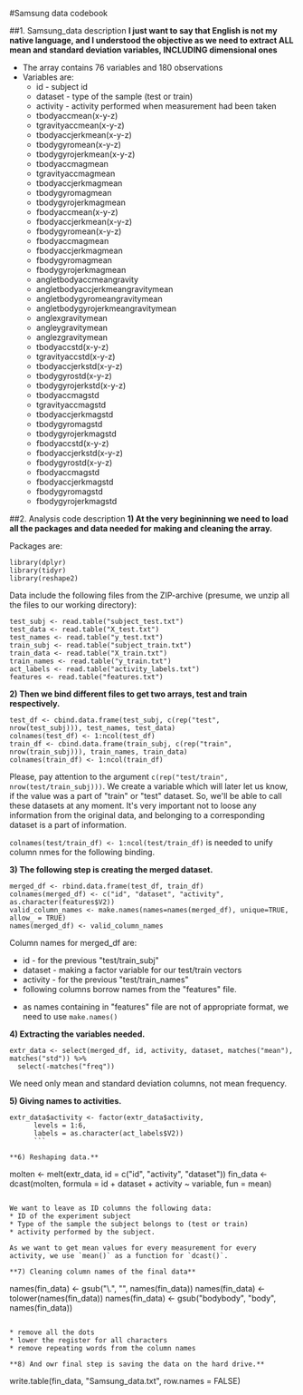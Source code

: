 #Samsung data codebook

##1. Samsung_data description
__I just want to say that English is not my native language, and I understood the objective as we need to extract ALL mean and standard deviation variables, INCLUDING dimensional ones__
* The array contains 76 variables and 180 observations
* Variables are:
  - id - subject id
  - dataset - type of the sample (test or train)
  - activity - activity performed when measurement had been taken
  - tbodyaccmean(x-y-z)
  - tgravityaccmean(x-y-z)
  - tbodyaccjerkmean(x-y-z)
  - tbodygyromean(x-y-z)
  - tbodygyrojerkmean(x-y-z)
  - tbodyaccmagmean
  - tgravityaccmagmean
  - tbodyaccjerkmagmean
  - tbodygyromagmean
  - tbodygyrojerkmagmean
  - fbodyaccmean(x-y-z)
  - fbodyaccjerkmean(x-y-z)
  - fbodygyromean(x-y-z)
  - fbodyaccmagmean
  - fbodyaccjerkmagmean
  - fbodygyromagmean
  - fbodygyrojerkmagmean
  - angletbodyaccmeangravity
  - angletbodyaccjerkmeangravitymean
  - angletbodygyromeangravitymean
  - angletbodygyrojerkmeangravitymean
  - anglexgravitymean
  - angleygravitymean
  - anglezgravitymean
  - tbodyaccstd(x-y-z)
  - tgravityaccstd(x-y-z)
  - tbodyaccjerkstd(x-y-z)
  - tbodygyrostd(x-y-z)
  - tbodygyrojerkstd(x-y-z)
  - tbodyaccmagstd
  - tgravityaccmagstd
  - tbodyaccjerkmagstd
  - tbodygyromagstd
  - tbodygyrojerkmagstd
  - fbodyaccstd(x-y-z)
  - fbodyaccjerkstd(x-y-z)
  - fbodygyrostd(x-y-z)
  - fbodyaccmagstd
  - fbodyaccjerkmagstd
  - fbodygyromagstd
  - fbodygyrojerkmagstd

##2. Analysis code description
**1) At the very begininning we need to load all the packages and data needed for making and cleaning the array.**

Packages are:
```
library(dplyr)
library(tidyr)
library(reshape2)
```

Data include the following files from the ZIP-archive (presume, we unzip all the files to our working directory):
```
test_subj <- read.table("subject_test.txt")
test_data <- read.table("X_test.txt")
test_names <- read.table("y_test.txt")
train_subj <- read.table("subject_train.txt")
train_data <- read.table("X_train.txt")
train_names <- read.table("y_train.txt")
act_labels <- read.table("activity_labels.txt")
features <- read.table("features.txt")
```
**2) Then we bind different files to get two arrays, test and train respectively.**
```
test_df <- cbind.data.frame(test_subj, c(rep("test", nrow(test_subj))), test_names, test_data) 
colnames(test_df) <- 1:ncol(test_df)
train_df <- cbind.data.frame(train_subj, c(rep("train", nrow(train_subj))), train_names, train_data) 
colnames(train_df) <- 1:ncol(train_df)
```

Please, pay attention to the argument `c(rep("test/train", nrow(test/train_subj)))`. 
We create a variable which will later let us know, if the value was a part of "train" or "test" dataset. 
So, we'll be able to call these datasets at any moment.
It's very important not to loose any information from the original data, 
and belonging to a corresponding dataset is a part of information.

`colnames(test/train_df) <- 1:ncol(test/train_df)` is needed to unify column nmes for the following binding.

**3) The following step is creating the merged dataset.**
```
merged_df <- rbind.data.frame(test_df, train_df)
colnames(merged_df) <- c("id", "dataset", "activity", as.character(features$V2)) 
valid_column_names <- make.names(names=names(merged_df), unique=TRUE, allow_ = TRUE)
names(merged_df) <- valid_column_names
```

Column names for merged_df are:
* id - for the previous "test/train_subj"
* dataset - making a factor variable for our test/train vectors
* activity - for the previous "test/train_names"
* following columns borrow names from the "features" file.
- as names containing in "features" file are not of appropriate format, we need to use `make.names()`

**4) Extracting the variables needed.**
```
extr_data <- select(merged_df, id, activity, dataset, matches("mean"), matches("std")) %>%
  select(-matches("freq"))
  ```
  
We need only mean and standard deviation columns, not mean frequency.
  
**5) Giving names to activities.**
```
extr_data$activity <- factor(extr_data$activity, 
      levels = 1:6,
      labels = as.character(act_labels$V2))
      ```
      
**6) Reshaping data.**
```
molten <- melt(extr_data, id = c("id", "activity", "dataset"))
fin_data <- dcast(molten, formula = id + dataset + activity ~ variable, fun = mean)
```

We want to leave as ID columns the following data:
* ID of the experiment subject
* Type of the sample the subject belongs to (test or train)
* activity performed by the subject.

As we want to get mean values for every measurement for every activity, we use `mean()` as a function for `dcast()`.

**7) Cleaning column names of the final data**
```
names(fin_data) <-  gsub("\\.", "", names(fin_data)) 
names(fin_data) <- tolower(names(fin_data))
names(fin_data) <-  gsub("bodybody", "body", names(fin_data)) 
```

* remove all the dots
* lower the register for all characters
* remove repeating words from the column names

**8) And owr final step is saving the data on the hard drive.**
```
write.table(fin_data, "Samsung_data.txt", row.names = FALSE)
```

